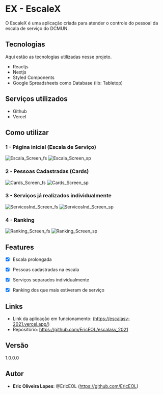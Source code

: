 
# EX - EscaleX
 
O EscaleX é uma aplicação criada para atender o controle do pessoal da escala de serviço do DCMUN.
 
 
## Tecnologias 
 
Aqui estão as tecnologias utilizadas nesse projeto.
 
* Reactjs
* Nextjs
* Styled Components
* Google Spreadsheets como Database (lib: Tabletop)
 
 
## Serviços utilizados
 
* Github
* Vercel


## Como utilizar
 
### 1 - Página inicial (Escala de Serviço)

![Escala_Screen_fs](https://github.com/EricEOL/escalasv_2021/blob/main/public/readme_images/index_fs.jpg)
![Escala_Screen_sp](https://github.com/EricEOL/escalasv_2021/blob/main/public/readme_images/index_sp.jpg)

### 2 - Pessoas Cadastradas (Cards)

![Cards_Screen_fs](https://github.com/EricEOL/escalasv_2021/blob/main/public/readme_images/cards_fs.jpg)
![Cards_Screen_sp](https://github.com/EricEOL/escalasv_2021/blob/main/public/readme_images/cards_sp.jpg)

### 3 - Serviços já realizados individualmente

![ServicosInd_Screen_fs](https://github.com/EricEOL/escalasv_2021/blob/main/public/readme_images/servicos_militar_fs.jpg)
![ServicosInd_Screen_sp](https://github.com/EricEOL/escalasv_2021/blob/main/public/readme_images/servicos_militar_sp.jpg)

### 4 - Ranking
 
![Ranking_Screen_fs](https://github.com/EricEOL/escalasv_2021/blob/main/public/readme_images/ranking_fs.jpg)
![Ranking_Screen_sp](https://github.com/EricEOL/escalasv_2021/blob/main/public/readme_images/ranking_sp.jpg)


## Features

  - [x] Escala prolongada
  - [x] Pessoas cadastradas na escala
  - [x] Serviços separados individualmente
  - [x] Ranking dos que mais estiveram de serviço
 

## Links
 
  - Link da aplicação em funcionamento: (https://escalasv-2021.vercel.app/)
  - Repositório: https://github.com/EricEOL/escalasv_2021

 
## Versão
 
1.0.0.0
 
 
## Autor
 
* **Eric Oliveira Lopes**: @EricEOL (https://github.com/EricEOL)